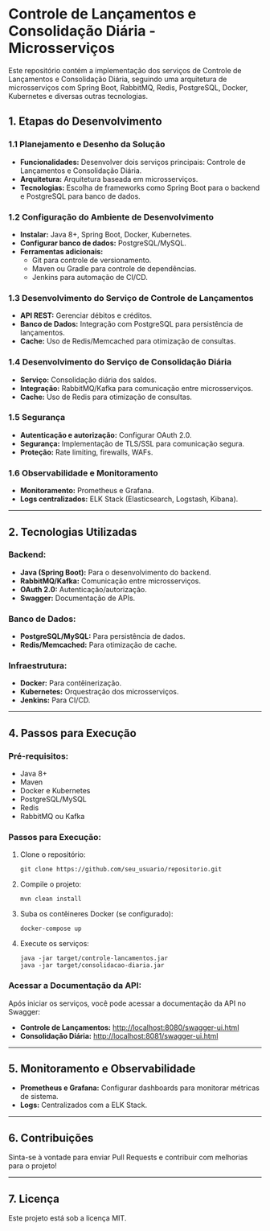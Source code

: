 <h1>Controle de Lançamentos e Consolidação Diária - Microsserviços</h1>

<p>Este repositório contém a implementação dos serviços de Controle de Lançamentos e Consolidação Diária, seguindo uma arquitetura de microsserviços com Spring Boot, RabbitMQ, Redis, PostgreSQL, Docker, Kubernetes e diversas outras tecnologias.</p>

<h2>1. Etapas do Desenvolvimento</h2>

<h3>1.1 Planejamento e Desenho da Solução</h3>
<ul>
 <li><b>Funcionalidades:</b> Desenvolver dois serviços principais: Controle de Lançamentos e Consolidação Diária.</li>
 <li><b>Arquitetura:</b> Arquitetura baseada em microsserviços.</li>
 <li><b>Tecnologias:</b> Escolha de frameworks como Spring Boot para o backend e PostgreSQL para banco de dados.</li>
</ul>

<h3>1.2 Configuração do Ambiente de Desenvolvimento</h3>
<ul>
 <li><b>Instalar:</b> Java 8+, Spring Boot, Docker, Kubernetes.</li>
 <li><b>Configurar banco de dados:</b> PostgreSQL/MySQL.</li>
 <li><b>Ferramentas adicionais:</b>
 <ul>
 <li>Git para controle de versionamento.</li>
 <li>Maven ou Gradle para controle de dependências.</li>
 <li>Jenkins para automação de CI/CD.</li>
 </ul>
 </li>
</ul>

<h3>1.3 Desenvolvimento do Serviço de Controle de Lançamentos</h3>
<ul>
 <li><b>API REST:</b> Gerenciar débitos e créditos.</li>
 <li><b>Banco de Dados:</b> Integração com PostgreSQL para persistência de lançamentos.</li>
 <li><b>Cache:</b> Uso de Redis/Memcached para otimização de consultas.</li>
</ul>

<h3>1.4 Desenvolvimento do Serviço de Consolidação Diária</h3>
<ul>
 <li><b>Serviço:</b> Consolidação diária dos saldos.</li>
 <li><b>Integração:</b> RabbitMQ/Kafka para comunicação entre microsserviços.</li>
 <li><b>Cache:</b> Uso de Redis para otimização de consultas.</li>
</ul>

<h3>1.5 Segurança</h3>
<ul>
 <li><b>Autenticação e autorização:</b> Configurar OAuth 2.0.</li>
 <li><b>Segurança:</b> Implementação de TLS/SSL para comunicação segura.</li>
 <li><b>Proteção:</b> Rate limiting, firewalls, WAFs.</li>
</ul>

<h3>1.6 Observabilidade e Monitoramento</h3>
<ul>
 <li><b>Monitoramento:</b> Prometheus e Grafana.</li>
 <li><b>Logs centralizados:</b> ELK Stack (Elasticsearch, Logstash, Kibana).</li>
</ul>

<hr>

<h2>2. Tecnologias Utilizadas</h2>

<h3>Backend:</h3>
<ul>
 <li><b>Java (Spring Boot):</b> Para o desenvolvimento do backend.</li>
 <li><b>RabbitMQ/Kafka:</b> Comunicação entre microsserviços.</li>
 <li><b>OAuth 2.0:</b> Autenticação/autorização.</li>
 <li><b>Swagger:</b> Documentação de APIs.</li>
</ul>

<h3>Banco de Dados:</h3>
<ul>
 <li><b>PostgreSQL/MySQL:</b> Para persistência de dados.</li>
 <li><b>Redis/Memcached:</b> Para otimização de cache.</li>
</ul>

<h3>Infraestrutura:</h3>
<ul>
 <li><b>Docker:</b> Para contêinerização.</li>
 <li><b>Kubernetes:</b> Orquestração dos microsserviços.</li>
 <li><b>Jenkins:</b> Para CI/CD.</li>
</ul>

<hr>

<h2>4. Passos para Execução</h2>

<h3>Pré-requisitos:</h3>
<ul>
 <li>Java 8+</li>
 <li>Maven</li>
 <li>Docker e Kubernetes</li>
 <li>PostgreSQL/MySQL</li>
 <li>Redis</li>
 <li>RabbitMQ ou Kafka</li>
</ul>

<h3>Passos para Execução:</h3>
<ol>
 <li>Clone o repositório:
 <pre><code>git clone https://github.com/seu_usuario/repositorio.git</code></pre>
 </li>
 <li>Compile o projeto:
 <pre><code>mvn clean install</code></pre>
 </li>
 <li>Suba os contêineres Docker (se configurado):
 <pre><code>docker-compose up</code></pre>
 </li>
 <li>Execute os serviços:
 <pre><code>java -jar target/controle-lancamentos.jar
java -jar target/consolidacao-diaria.jar</code></pre>
 </li>
</ol>

<h3>Acessar a Documentação da API:</h3>
<p>Após iniciar os serviços, você pode acessar a documentação da API no Swagger:</p>
<ul>
 <li><b>Controle de Lançamentos:</b> <a href="http://localhost:8080/swagger-ui.html">http://localhost:8080/swagger-ui.html</a></li>
 <li><b>Consolidação Diária:</b> <a href="http://localhost:8081/swagger-ui.html">http://localhost:8081/swagger-ui.html</a></li>
</ul>

<hr>

<h2>5. Monitoramento e Observabilidade</h2>
<ul>
 <li><b>Prometheus e Grafana:</b> Configurar dashboards para monitorar métricas de sistema.</li>
 <li><b>Logs:</b> Centralizados com a ELK Stack.</li>
</ul>

<hr>

<h2>6. Contribuições</h2>
<p>Sinta-se à vontade para enviar Pull Requests e contribuir com melhorias para o projeto!</p>

<hr>

<h2>7. Licença</h2>
<p>Este projeto está sob a licença MIT.</p>
